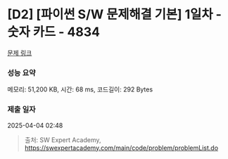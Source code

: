 # [D2] [파이썬 S/W 문제해결 기본] 1일차 - 숫자 카드 - 4834 

[문제 링크](https://swexpertacademy.com/main/code/problem/problemDetail.do?contestProbId=AWTLVouKpUgDFAVT) 

### 성능 요약

메모리: 51,200 KB, 시간: 68 ms, 코드길이: 292 Bytes

### 제출 일자

2025-04-04 02:48



> 출처: SW Expert Academy, https://swexpertacademy.com/main/code/problem/problemList.do